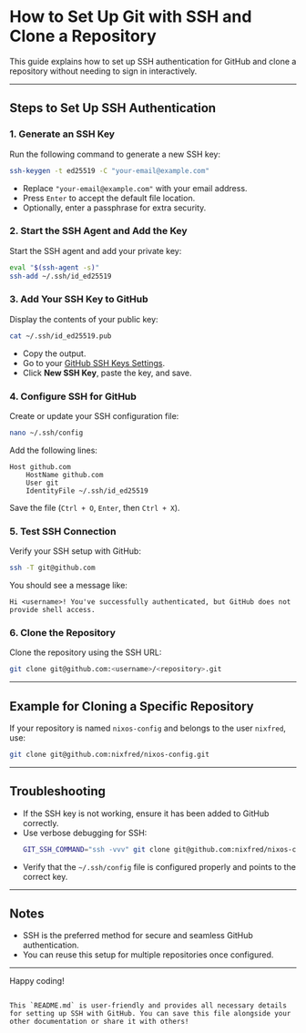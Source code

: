# How to Set Up Git with SSH and Clone a Repository

This guide explains how to set up SSH authentication for GitHub and clone a repository without needing to sign in interactively.

---

## Steps to Set Up SSH Authentication

### 1. Generate an SSH Key
Run the following command to generate a new SSH key:
```bash
ssh-keygen -t ed25519 -C "your-email@example.com"
```
- Replace `"your-email@example.com"` with your email address.
- Press `Enter` to accept the default file location.
- Optionally, enter a passphrase for extra security.

### 2. Start the SSH Agent and Add the Key
Start the SSH agent and add your private key:
```bash
eval "$(ssh-agent -s)"
ssh-add ~/.ssh/id_ed25519
```

### 3. Add Your SSH Key to GitHub
Display the contents of your public key:
```bash
cat ~/.ssh/id_ed25519.pub
```
- Copy the output.
- Go to your [GitHub SSH Keys Settings](https://github.com/settings/keys).
- Click **New SSH Key**, paste the key, and save.

### 4. Configure SSH for GitHub
Create or update your SSH configuration file:
```bash
nano ~/.ssh/config
```
Add the following lines:
```
Host github.com
    HostName github.com
    User git
    IdentityFile ~/.ssh/id_ed25519
```

Save the file (`Ctrl + O`, `Enter`, then `Ctrl + X`).

### 5. Test SSH Connection
Verify your SSH setup with GitHub:
```bash
ssh -T git@github.com
```
You should see a message like:
```
Hi <username>! You've successfully authenticated, but GitHub does not provide shell access.
```

### 6. Clone the Repository
Clone the repository using the SSH URL:
```bash
git clone git@github.com:<username>/<repository>.git
```

---

## Example for Cloning a Specific Repository

If your repository is named `nixos-config` and belongs to the user `nixfred`, use:
```bash
git clone git@github.com:nixfred/nixos-config.git
```

---

## Troubleshooting

- If the SSH key is not working, ensure it has been added to GitHub correctly.
- Use verbose debugging for SSH:
  ```bash
  GIT_SSH_COMMAND="ssh -vvv" git clone git@github.com:nixfred/nixos-config.git
  ```
- Verify that the `~/.ssh/config` file is configured properly and points to the correct key.

---

## Notes

- SSH is the preferred method for secure and seamless GitHub authentication.
- You can reuse this setup for multiple repositories once configured.

---

Happy coding!
```

This `README.md` is user-friendly and provides all necessary details for setting up SSH with GitHub. You can save this file alongside your other documentation or share it with others!
